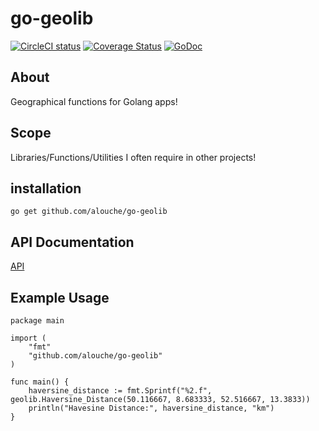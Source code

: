 go-geolib
=========

[![CircleCI status](https://circleci.com/gh/alouche/go-geolib.png?circle-token=:circle-token "CircleCI status")](https://circleci.com/gh/alouche/go-geolib)
[![Coverage Status](https://coveralls.io/repos/github/alouche/go-geolib/badge.svg?branch=master)](https://coveralls.io/github/alouche/go-geolib?branch=master)
[![GoDoc](https://godoc.org/github.com/alouche/go-geolib?status.png)](https://godoc.org/github.com/alouche/go-geolib)

## About

Geographical functions for Golang apps!

## Scope
Libraries/Functions/Utilities I often require in other projects!

## installation

	go get github.com/alouche/go-geolib

## API Documentation

[API](https://godoc.org/github.com/alouche/go-geolib)

## Example Usage

	package main																																												

	import (
		"fmt"
		"github.com/alouche/go-geolib"
	)

	func main() {
		haversine_distance := fmt.Sprintf("%2.f", geolib.Haversine_Distance(50.116667, 8.683333, 52.516667, 13.3833))
		println("Havesine Distance:", haversine_distance, "km")
	}
